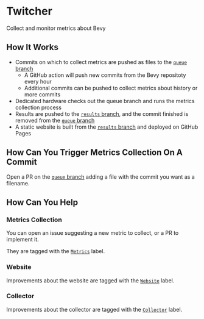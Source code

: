 # Twitcher

Collect and monitor metrics about Bevy

## How It Works

- Commits on which to collect metrics are pushed as files to the [`queue` branch](https://github.com/bevyengine/twitcher/tree/queue)
  - A GitHub action will push new commits from the Bevy repositoty every hour
  - Additional commits can be pushed to collect metrics about history or more commits
- Dedicated hardware checks out the queue branch and runs the metrics collection process
- Results are pushed to the [`results` branch](https://github.com/bevyengine/twitcher/tree/results), and the commit finished is removed from the [`queue` branch](https://github.com/bevyengine/twitcher/tree/queue)
- A static website is built from the [`results` branch](https://github.com/bevyengine/twitcher/tree/results) and deployed on GitHub Pages

## How Can You Trigger Metrics Collection On A Commit

Open a PR on the [`queue` branch](https://github.com/bevyengine/twitcher/tree/queue) adding a file with the commit you want as a filename.

## How Can You Help

### Metrics Collection

You can open an issue suggesting a new metric to collect, or a PR to implement it.

They are tagged with the [`Metrics`](https://github.com/bevyengine/twitcher/issues?q=state%3Aopen%20label%3AMetrics) label.

### Website

Improvements about the website are tagged with the [`Website`](https://github.com/bevyengine/twitcher/issues?q=state%3Aopen%20label%3AWebsite) label.

### Collector

Improvements about the collector are tagged with the [`Collector`](https://github.com/bevyengine/twitcher/issues?q=state%3Aopen%20label%3ACollector) label.
